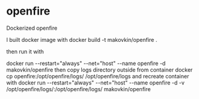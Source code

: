 
# openfire
Dockerized openfire

I built docker image with 
docker build -t makovkin/openfire .

then run it with

docker run --restart="always" --net="host" --name openfire -d makovkin/openfire
then copy logs directory outside from container
docker cp openfire:/opt/openfire/logs/ /opt/openfire/logs
and recreate container with
docker run --restart="always" --net="host" --name openfire -d -v /opt/openfire/logs/:/opt/openfire/logs/ makovkin/openfire
